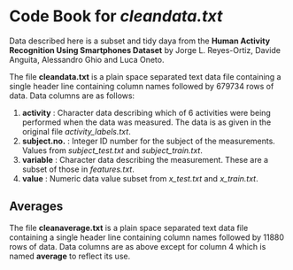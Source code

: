 # Code Book for *cleandata.txt*

Data described here is a subset and tidy daya from the **Human Activity Recognition Using Smartphones Dataset** by Jorge L. Reyes-Ortiz, Davide Anguita, Alessandro Ghio and Luca Oneto.

The file **cleandata.txt** is a plain space separated text data file containing a single header line containing column names followed by 679734 rows of data. Data columns are as follows:

1. **activity** : Character data describing which of 6 activities were being performed when the data was measured. The data is as given in the original file *activity_labels.txt*.
2. **subject.no.** : Integer ID number for the subject of the measurements. Values from *subject_test.txt* and *subject_train.txt*.
3. **variable** : Character data describing the measurement. These are a subset of those in *features.txt*.
4. **value** : Numeric data value subset from *x_test.txt* and *x_train.txt*.

## Averages

The file **cleanaverage.txt** is a plain space separated text data file containing a single header line containing column names followed by 11880 rows of data. Data columns are as above except for column 4 which is named **average** to reflect its use.